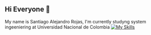 ## Hi Everyone 👋

<!--
**Sarfito/sarfito** is a ✨ _special_ ✨ repository because its `README.md` (this file) appears on your GitHub profile.


- 🔭 I’m currently working on ...
- 🌱 I’m currently learning ...
- 👯 I’m looking to collaborate on ...
- 🤔 I’m looking for help with ...
- 💬 Ask me about ...
- 📫 How to reach me: ...
- 😄 Pronouns: ...
- ⚡ Fun fact: ...
-->

My name is Santiago Alejandro Rojas, I'm currently studyng system ingeeniering at Universidad Nacional de Colombia
[![My Skills](https://skillicons.dev/icons?i=c,py,eclipse,github,java,mysql,vscode)](https://skillicons.dev)

